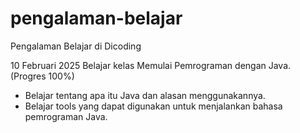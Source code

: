 # pengalaman-belajar
Pengalaman Belajar di Dicoding

10 Februari 2025
Belajar kelas Memulai Pemrograman dengan Java. (Progres 100%)
* Belajar tentang apa itu Java dan alasan menggunakannya.
* Belajar tools yang dapat digunakan untuk menjalankan bahasa pemrograman Java.
